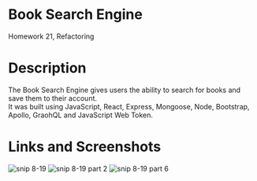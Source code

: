 # Book Search Engine
Homework 21, Refactoring

# Description
The Book Search Engine gives users the ability to search for books and save them to their account. </br>
It was built using JavaScript, React, Express, Mongoose, Node, Bootstrap, Apollo, GraohQL and JavaScript Web Token.

# Links and Screenshots

![snip 8-19](https://user-images.githubusercontent.com/80430372/130135321-779b0bde-f903-44fc-b2a4-f049423e0770.PNG)
![snip 8-19 part 2](https://user-images.githubusercontent.com/80430372/130135352-f50a49ce-4897-447e-a400-e7d0b20794fd.PNG)
![snip 8-19 part 6](https://user-images.githubusercontent.com/80430372/130135362-73c46c62-207c-460e-9cdb-522f51f1fc75.PNG)
